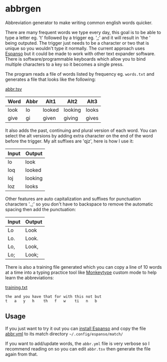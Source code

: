 # abbrgen

Abbreviation generator to make writing common english words quicker.

There are many frequent words we type every day, this goal is to be able to type a letter eg. 't' followed by a trigger eg. ',;' and it will result in 'the ' being outputed.
The trigger just needs to be a character or two that is unique so you wouldn't type it normally.
The current approach uses [Espanso](https://espanso.org/) but it could be made to work with other text expander software.
There is software/programmable keyboards which allow you to bind multiple characters to a key so it becomes a single press.

The program reads a file of words listed by frequency eg. `words.txt` and generates a file that looks like the following:

[abbr.tsv](abbr.tsv)

| Word | Abbr | Alt1 | Alt2 | Alt3 |
| ---- | ---- | ---- | ---- | ---- |
| look | lo | looked | looking | looks |
| give | gi | given | giving | gives |

It also adds the past, continuing and plural version of each word. You can select the alt versions by adding extra character on the end of the word before the trigger. My alt suffixes are 'qjz', here is how I use it:

| Input | Output |
| ----- | ------ |
| lo    | look   |
| loq   | looked |
| loj   | looking |
| loz   | looks  |

Other features are auto capitalization and suffixes for punctuation characters '.,;' so you don't have to backspace to remove the automatic spacing then add the punctuation:

| Input | Output |
| ----- | ------ |
| Lo    | Look   |
| Lo.   | Look.  |
| Lo,   | Look,  |
| Lo;   | Look;  |

There is also a training file generated which you can copy a line of 10 words at a time into a typing practice tool like [Monkeytype](https://monkeytype.com/) custom mode to help learn the abbreviations:

[training.txt](training.txt)

```
the and you have that for with this not but
t   a   y   h    th   f   w    ti   n   b
```

## Usage

If you just want to try it out you can [install Espanso](https://espanso.org/install/) and copy the file [abbr.yml](abbr.yml) to its match directory `~/.config/espanso/match/`

If you want to add/update words, the `abbr.yml` file is very verbose so I recommend reading on so you can edit `abbr.tsv` then generate the file again from that.
